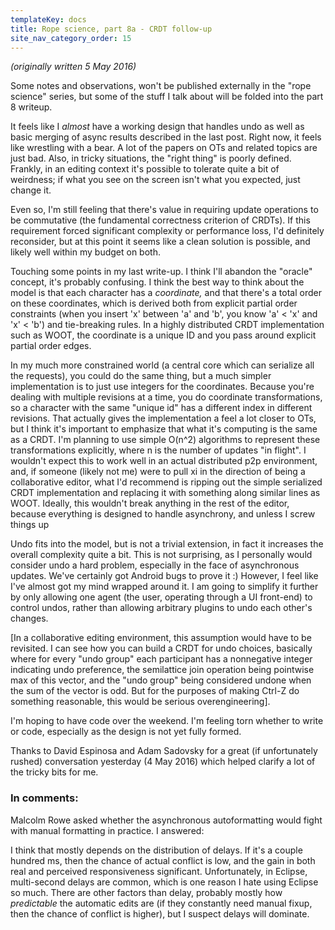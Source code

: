 ```yaml
---
templateKey: docs
title: Rope science, part 8a - CRDT follow-up
site_nav_category_order: 15
---
```


_(originally written 5 May 2016)_

Some notes and observations, won't be published externally in the "rope science" series, but some of the stuff I talk about will be folded into the part 8 writeup.

It feels like I _almost_ have a working design that handles undo as well as basic merging of async results described in the last post. Right now, it feels like wrestling with a bear. A lot of the papers on OTs and related topics are just bad. Also, in tricky situations, the "right thing" is poorly defined. Frankly, in an editing context it's possible to tolerate quite a bit of weirdness; if what you see on the screen isn't what you expected, just change it.

Even so, I'm still feeling that there's value in requiring update operations to be commutative (the fundamental correctness criterion of CRDTs). If this requirement forced significant complexity or performance loss, I'd definitely reconsider, but at this point it seems like a clean solution is possible, and likely well within my budget on both.

Touching some points in my last write-up. I think I'll abandon the "oracle" concept, it's probably confusing. I think the best way to think about the model is that each character has a _coordinate,_ and that there's a total order on these coordinates, which is derived both from explicit partial order constraints (when you insert 'x' between 'a' and 'b', you know 'a' < 'x' and 'x' < 'b') and tie-breaking rules. In a highly distributed CRDT implementation such as WOOT, the coordinate is a unique ID and you pass around explicit partial order edges.

In my much more constrained world (a central core which can serialize all the requests), you could do the same thing, but a much simpler implementation is to just use integers for the coordinates. Because you're dealing with multiple revisions at a time, you do coordinate transformations, so a character with the same "unique id" has a different index in different revisions. That actually gives the implementation a feel a lot closer to OTs, but I think it's important to emphasize that what it's computing is the same as a CRDT. I'm planning to use simple O(n^2) algorithms to represent these transformations explicitly, where n is the number of updates "in flight". I wouldn't expect this to work well in an actual distributed p2p environment, and, if someone (likely not me) were to pull xi in the direction of being a collaborative editor, what I'd recommend is ripping out the simple serialized CRDT implementation and replacing it with something along similar lines as WOOT. Ideally, this wouldn't break anything in the rest of the editor, because everything is designed to handle asynchrony, and unless I screw things up

Undo fits into the model, but is not a trivial extension, in fact it increases the overall complexity quite a bit. This is not surprising, as I personally would consider undo a hard problem, especially in the face of asynchronous updates. We've certainly got Android bugs to prove it :) However, I feel like I've almost got my mind wrapped around it. I am going to simplify it further by only allowing one agent (the user, operating through a UI front-end) to control undos, rather than allowing arbitrary plugins to undo each other's changes.

[In a collaborative editing environment, this assumption would have to be revisited. I can see how you can build a CRDT for undo choices, basically where for every "undo group" each participant has a nonnegative integer indicating undo preference, the semilattice join operation being pointwise max of this vector, and the "undo group" being considered undone when the sum of the vector is odd. But for the purposes of making Ctrl-Z do something reasonable, this would be serious overengineering].

I'm hoping to have code over the weekend. I'm feeling torn whether to write or code, especially as the design is not yet fully formed.

Thanks to David Espinosa and Adam Sadovsky for a great (if unfortunately rushed) conversation yesterday (4 May 2016) which helped clarify a lot of the tricky bits for me.

### In comments:

Malcolm Rowe asked whether the asynchronous autoformatting would fight with manual formatting in practice. I answered:

I think that mostly depends on the distribution of delays. If it's a couple hundred ms, then the chance of actual conflict is low, and the gain in both real and perceived responsiveness significant. Unfortunately, in Eclipse, multi-second delays are common, which is one reason I hate using Eclipse so much. There are other factors than delay, probably mostly how _predictable_ the automatic edits are (if they constantly need manual fixup, then the chance of conflict is higher), but I suspect delays will dominate.
